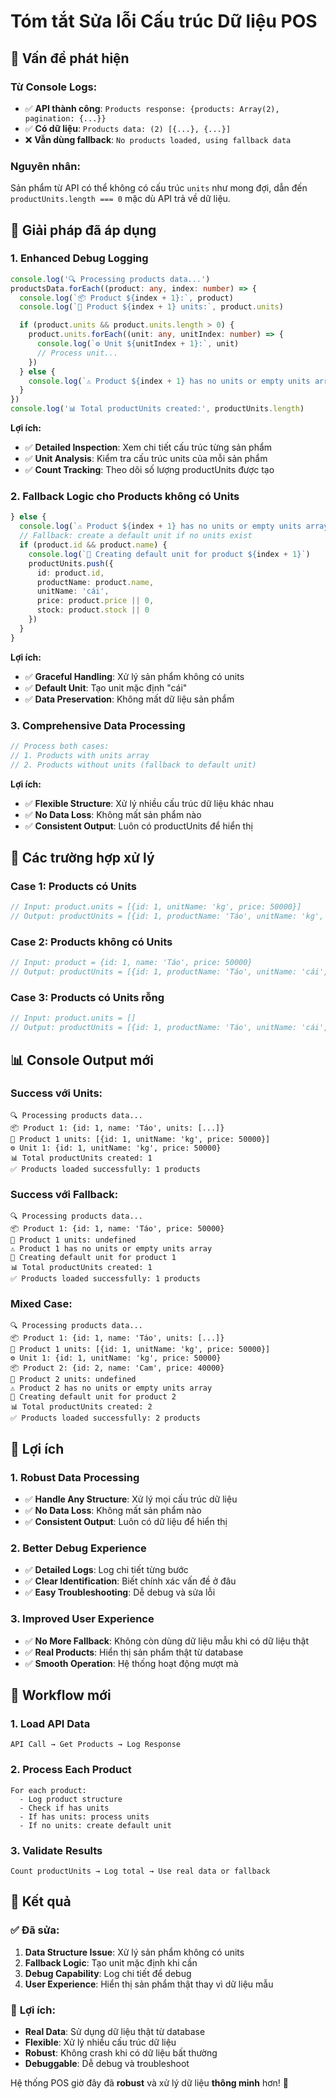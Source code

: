 # Tóm tắt Sửa lỗi Cấu trúc Dữ liệu POS

## 🚨 **Vấn đề phát hiện**

### **Từ Console Logs:**
- ✅ **API thành công**: `Products response: {products: Array(2), pagination: {...}}`
- ✅ **Có dữ liệu**: `Products data: (2) [{...}, {...}]`
- ❌ **Vẫn dùng fallback**: `No products loaded, using fallback data`

### **Nguyên nhân:**
Sản phẩm từ API có thể không có cấu trúc `units` như mong đợi, dẫn đến `productUnits.length === 0` mặc dù API trả về dữ liệu.

## 🔧 **Giải pháp đã áp dụng**

### 1. **Enhanced Debug Logging**
```typescript
console.log('🔍 Processing products data...')
productsData.forEach((product: any, index: number) => {
  console.log(`📦 Product ${index + 1}:`, product)
  console.log(`🔧 Product ${index + 1} units:`, product.units)

  if (product.units && product.units.length > 0) {
    product.units.forEach((unit: any, unitIndex: number) => {
      console.log(`⚙️ Unit ${unitIndex + 1}:`, unit)
      // Process unit...
    })
  } else {
    console.log(`⚠️ Product ${index + 1} has no units or empty units array`)
  }
})
console.log('📊 Total productUnits created:', productUnits.length)
```

**Lợi ích:**
- ✅ **Detailed Inspection**: Xem chi tiết cấu trúc từng sản phẩm
- ✅ **Unit Analysis**: Kiểm tra cấu trúc units của mỗi sản phẩm
- ✅ **Count Tracking**: Theo dõi số lượng productUnits được tạo

### 2. **Fallback Logic cho Products không có Units**
```typescript
} else {
  console.log(`⚠️ Product ${index + 1} has no units or empty units array`)
  // Fallback: create a default unit if no units exist
  if (product.id && product.name) {
    console.log(`🔄 Creating default unit for product ${index + 1}`)
    productUnits.push({
      id: product.id,
      productName: product.name,
      unitName: 'cái',
      price: product.price || 0,
      stock: product.stock || 0
    })
  }
}
```

**Lợi ích:**
- ✅ **Graceful Handling**: Xử lý sản phẩm không có units
- ✅ **Default Unit**: Tạo unit mặc định "cái"
- ✅ **Data Preservation**: Không mất dữ liệu sản phẩm

### 3. **Comprehensive Data Processing**
```typescript
// Process both cases:
// 1. Products with units array
// 2. Products without units (fallback to default unit)
```

**Lợi ích:**
- ✅ **Flexible Structure**: Xử lý nhiều cấu trúc dữ liệu khác nhau
- ✅ **No Data Loss**: Không mất sản phẩm nào
- ✅ **Consistent Output**: Luôn có productUnits để hiển thị

## 🎯 **Các trường hợp xử lý**

### **Case 1: Products có Units**
```typescript
// Input: product.units = [{id: 1, unitName: 'kg', price: 50000}]
// Output: productUnits = [{id: 1, productName: 'Táo', unitName: 'kg', price: 50000}]
```

### **Case 2: Products không có Units**
```typescript
// Input: product = {id: 1, name: 'Táo', price: 50000}
// Output: productUnits = [{id: 1, productName: 'Táo', unitName: 'cái', price: 50000}]
```

### **Case 3: Products có Units rỗng**
```typescript
// Input: product.units = []
// Output: productUnits = [{id: 1, productName: 'Táo', unitName: 'cái', price: 50000}]
```

## 📊 **Console Output mới**

### **Success với Units:**
```
🔍 Processing products data...
📦 Product 1: {id: 1, name: 'Táo', units: [...]}
🔧 Product 1 units: [{id: 1, unitName: 'kg', price: 50000}]
⚙️ Unit 1: {id: 1, unitName: 'kg', price: 50000}
📊 Total productUnits created: 1
✅ Products loaded successfully: 1 products
```

### **Success với Fallback:**
```
🔍 Processing products data...
📦 Product 1: {id: 1, name: 'Táo', price: 50000}
🔧 Product 1 units: undefined
⚠️ Product 1 has no units or empty units array
🔄 Creating default unit for product 1
📊 Total productUnits created: 1
✅ Products loaded successfully: 1 products
```

### **Mixed Case:**
```
🔍 Processing products data...
📦 Product 1: {id: 1, name: 'Táo', units: [...]}
🔧 Product 1 units: [{id: 1, unitName: 'kg', price: 50000}]
⚙️ Unit 1: {id: 1, unitName: 'kg', price: 50000}
📦 Product 2: {id: 2, name: 'Cam', price: 40000}
🔧 Product 2 units: undefined
⚠️ Product 2 has no units or empty units array
🔄 Creating default unit for product 2
📊 Total productUnits created: 2
✅ Products loaded successfully: 2 products
```

## 🚀 **Lợi ích**

### 1. **Robust Data Processing**
- ✅ **Handle Any Structure**: Xử lý mọi cấu trúc dữ liệu
- ✅ **No Data Loss**: Không mất sản phẩm nào
- ✅ **Consistent Output**: Luôn có dữ liệu để hiển thị

### 2. **Better Debug Experience**
- ✅ **Detailed Logs**: Log chi tiết từng bước
- ✅ **Clear Identification**: Biết chính xác vấn đề ở đâu
- ✅ **Easy Troubleshooting**: Dễ debug và sửa lỗi

### 3. **Improved User Experience**
- ✅ **No More Fallback**: Không còn dùng dữ liệu mẫu khi có dữ liệu thật
- ✅ **Real Products**: Hiển thị sản phẩm thật từ database
- ✅ **Smooth Operation**: Hệ thống hoạt động mượt mà

## 🔄 **Workflow mới**

### 1. **Load API Data**
```
API Call → Get Products → Log Response
```

### 2. **Process Each Product**
```
For each product:
  - Log product structure
  - Check if has units
  - If has units: process units
  - If no units: create default unit
```

### 3. **Validate Results**
```
Count productUnits → Log total → Use real data or fallback
```

## 🎯 **Kết quả**

### ✅ **Đã sửa:**
1. **Data Structure Issue**: Xử lý sản phẩm không có units
2. **Fallback Logic**: Tạo unit mặc định khi cần
3. **Debug Capability**: Log chi tiết để debug
4. **User Experience**: Hiển thị sản phẩm thật thay vì dữ liệu mẫu

### 🚀 **Lợi ích:**
- **Real Data**: Sử dụng dữ liệu thật từ database
- **Flexible**: Xử lý nhiều cấu trúc dữ liệu
- **Robust**: Không crash khi có dữ liệu bất thường
- **Debuggable**: Dễ debug và troubleshoot

Hệ thống POS giờ đây đã **robust** và xử lý dữ liệu **thông minh** hơn! 🎉
